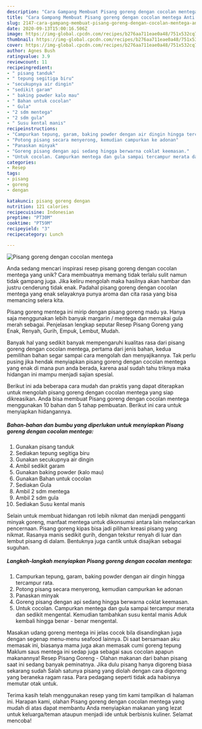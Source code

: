 ```yaml
---
description: "Cara Gampang Membuat Pisang goreng dengan cocolan mentega Anti Gagal"
title: "Cara Gampang Membuat Pisang goreng dengan cocolan mentega Anti Gagal"
slug: 2147-cara-gampang-membuat-pisang-goreng-dengan-cocolan-mentega-anti-gagal
date: 2020-09-13T15:00:16.506Z
image: https://img-global.cpcdn.com/recipes/b276aa711eae0a48/751x532cq70/pisang-goreng-dengan-cocolan-mentega-foto-resep-utama.jpg
thumbnail: https://img-global.cpcdn.com/recipes/b276aa711eae0a48/751x532cq70/pisang-goreng-dengan-cocolan-mentega-foto-resep-utama.jpg
cover: https://img-global.cpcdn.com/recipes/b276aa711eae0a48/751x532cq70/pisang-goreng-dengan-cocolan-mentega-foto-resep-utama.jpg
author: Agnes Bush
ratingvalue: 3.9
reviewcount: 11
recipeingredient:
- " pisang tanduk"
- " tepung segitiga biru"
- "secukupnya air dingin"
- "sedikit garam"
- " baking powder kalo mau"
- " Bahan untuk cocolan"
- " Gula"
- "2 sdm mentega"
- "2 sdm gula"
- " Susu kental manis"
recipeinstructions:
- "Campurkan tepung, garam, baking powder dengan air dingin hingga tercampur rata."
- "Potong pisang secara menyerong, kemudian campurkan ke adonan"
- "Panaskan minyak"
- "Goreng pisang dengan api sedang hingga berwarna coklat keemasan."
- "Untuk cocolan. Campurkan mentega dan gula sampai tercampur merata dan sedikit mengental. Kemudian tambahkan susu kental manis Aduk kembali hingga benar - benar mengental."
categories:
- Resep
tags:
- pisang
- goreng
- dengan

katakunci: pisang goreng dengan 
nutrition: 121 calories
recipecuisine: Indonesian
preptime: "PT30M"
cooktime: "PT59M"
recipeyield: "3"
recipecategory: Lunch

---
```



![Pisang goreng dengan cocolan mentega](https://img-global.cpcdn.com/recipes/b276aa711eae0a48/751x532cq70/pisang-goreng-dengan-cocolan-mentega-foto-resep-utama.jpg)

Anda sedang mencari inspirasi resep pisang goreng dengan cocolan mentega yang unik? Cara membuatnya memang tidak terlalu sulit namun tidak gampang juga. Jika keliru mengolah maka hasilnya akan hambar dan justru cenderung tidak enak. Padahal pisang goreng dengan cocolan mentega yang enak selayaknya punya aroma dan cita rasa yang bisa memancing selera kita.

Pisang goreng mentega ini mirip dengan pisang goreng madu ya. Hanya saja menggunakan lebih banyak margarin / mentega dan memakai gula merah sebagai. Penjelasan lengkap seputar Resep Pisang Goreng yang Enak, Renyah, Gurih, Empuk, Lembut, Mudah.

Banyak hal yang sedikit banyak mempengaruhi kualitas rasa dari pisang goreng dengan cocolan mentega, pertama dari jenis bahan, kedua pemilihan bahan segar sampai cara mengolah dan menyajikannya. Tak perlu pusing jika hendak menyiapkan pisang goreng dengan cocolan mentega yang enak di mana pun anda berada, karena asal sudah tahu triknya maka hidangan ini mampu menjadi sajian spesial.


Berikut ini ada beberapa cara mudah dan praktis yang dapat diterapkan untuk mengolah pisang goreng dengan cocolan mentega yang siap dikreasikan. Anda bisa membuat Pisang goreng dengan cocolan mentega menggunakan 10 bahan dan 5 tahap pembuatan. Berikut ini cara untuk menyiapkan hidangannya.

<!--inarticleads1-->

##### Bahan-bahan dan bumbu yang diperlukan untuk menyiapkan Pisang goreng dengan cocolan mentega:

1. Gunakan  pisang tanduk
1. Sediakan  tepung segitiga biru
1. Gunakan secukupnya air dingin
1. Ambil sedikit garam
1. Gunakan  baking powder (kalo mau)
1. Gunakan  Bahan untuk cocolan
1. Sediakan  Gula
1. Ambil 2 sdm mentega
1. Ambil 2 sdm gula
1. Sediakan  Susu kental manis


Selain untuk membuat hidangan roti lebih nikmat dan menjadi pengganti minyak goreng, manfaat mentega untuk dikonsumsi antara lain melancarkan pencernaan. Pisang goreng kipas bisa jadi pilihan kreasi pisang yang nikmat. Rasanya manis sedikit gurih, dengan tekstur renyah di luar dan lembut pisang di dalam. Bentuknya juga cantik untuk disajikan sebagai suguhan. 

<!--inarticleads2-->

##### Langkah-langkah menyiapkan Pisang goreng dengan cocolan mentega:

1. Campurkan tepung, garam, baking powder dengan air dingin hingga tercampur rata.
1. Potong pisang secara menyerong, kemudian campurkan ke adonan
1. Panaskan minyak
1. Goreng pisang dengan api sedang hingga berwarna coklat keemasan.
1. Untuk cocolan. Campurkan mentega dan gula sampai tercampur merata dan sedikit mengental. Kemudian tambahkan susu kental manis Aduk kembali hingga benar - benar mengental.


Masakan udang goreng mentega ini jelas cocok bila disandingkan juga dengan segenap menu-menu seafood lainnya. Di saat bersamaan aku memasak ini, biasanya mama juga akan memasak cumi goreng tepung Maklum saus mentega ini sedap juga sebagai saus cocolan apapun makanannya! Resep Pisang Goreng - Olahan makanan dari bahan pisang saat ini sedang banyak peminatnya. Jika dulu pisang hanya digoreng biasa sekarang sudah Salah satunya pisang yang diolah dengan cara digoreng yang beraneka ragam rasa. Para pedagang seperti tidak ada habisnya memutar otak untuk. 

Terima kasih telah menggunakan resep yang tim kami tampilkan di halaman ini. Harapan kami, olahan Pisang goreng dengan cocolan mentega yang mudah di atas dapat membantu Anda menyiapkan makanan yang lezat untuk keluarga/teman ataupun menjadi ide untuk berbisnis kuliner. Selamat mencoba!
